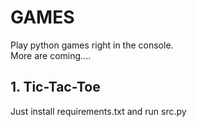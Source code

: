 # GAMES

Play python games right in the console.  
More are coming....

## 1. Tic-Tac-Toe
Just install requirements.txt and run src.py 